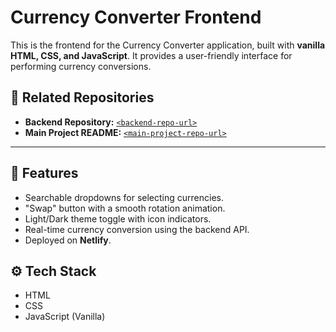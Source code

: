 # Currency Converter Frontend

This is the frontend for the Currency Converter application, built with **vanilla HTML, CSS, and JavaScript**. 
It provides a user-friendly interface for performing currency conversions.

## 🔗 Related Repositories
- **Backend Repository:** [`<backend-repo-url>`](<https://github.com/zanda-cross/Currency-Converter-Backend>)
- **Main Project README:** [`<main-project-repo-url>`](<https://github.com/zanda-cross/Currency-Converter>)

---

## 🚀 Features
- Searchable dropdowns for selecting currencies.
- "Swap" button with a smooth rotation animation.
- Light/Dark theme toggle with icon indicators.
- Real-time currency conversion using the backend API.
- Deployed on **Netlify**.

## ⚙️ Tech Stack
- HTML
- CSS
- JavaScript (Vanilla)
